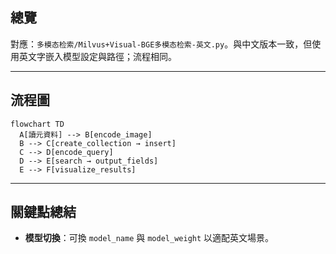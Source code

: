 ## 總覽

對應：`多模态检索/Milvus+Visual-BGE多模态检索-英文.py`。與中文版本一致，但使用英文字嵌入模型設定與路徑；流程相同。

---

## 流程圖

```mermaid
flowchart TD
  A[讀元資料] --> B[encode_image]
  B --> C[create_collection → insert]
  C --> D[encode_query]
  D --> E[search → output_fields]
  E --> F[visualize_results]
```

---

## 關鍵點總結

- **模型切換**：可換 `model_name` 與 `model_weight` 以適配英文場景。



